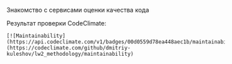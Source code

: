 Знакомство с сервисами оценки качества кода

Результат проверки CodeClimate:
```
[![Maintainability](https://api.codeclimate.com/v1/badges/00d0559d78ea448aec1b/maintainability)](https://codeclimate.com/github/dmitriy-kuleshov/lw2_methodology/maintainability)
```
